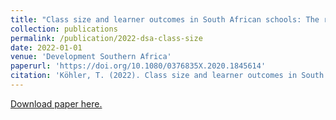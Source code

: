 ```yaml
---
title: "Class size and learner outcomes in South African schools: The role of school socioeconomic status"
collection: publications
permalink: /publication/2022-dsa-class-size
date: 2022-01-01
venue: 'Development Southern Africa'
paperurl: 'https://doi.org/10.1080/0376835X.2020.1845614'
citation: 'Köhler, T. (2022). Class size and learner outcomes in South African schools: The role of school socioeconomic status. Development Southern Africa, 39(2): 126-150.'
---
```

[Download paper here.](https://www.tandfonline.com/doi/abs/10.1080/0376835X.2020.1845614)

 



 
